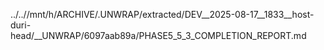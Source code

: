 ../..//mnt/h/ARCHIVE/.UNWRAP/extracted/DEV__2025-08-17__1833__host-duri-head/__UNWRAP/6097aab89a/PHASE5_5_3_COMPLETION_REPORT.md